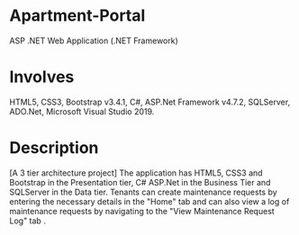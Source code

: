 # Apartment-Portal
ASP .NET Web Application (.NET Framework)

# Involves
HTML5, CSS3, Bootstrap v3.4.1, C#, ASP.Net Framework v4.7.2, SQLServer, ADO.Net, Microsoft Visual Studio 2019.

# Description

[A 3 tier architecture project] 
The application has HTML5, CSS3 and Bootstrap in the Presentation tier, C# ASP.Net in the Business Tier and SQLServer in the Data tier.
Tenants can create maintenance requests by entering the necessary details in the "Home" tab and can also view a log of maintenance requests by navigating to the "View Maintenance Request Log" tab .
